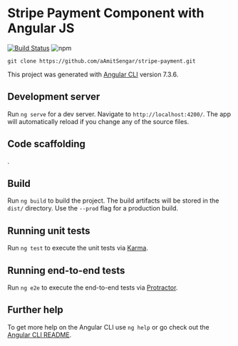 # Stripe Payment Component with Angular JS
[![Build Status](https://travis-ci.org/aAmitSengar/stripe-payment.svg?branch=master)](https://travis-ci.org/aAmitSengar/stripe-payment) ![npm](https://img.shields.io/npm/dw/stripe-payment-component.svg)

`git clone https://github.com/aAmitSengar/stripe-payment.git`

This project was generated with [Angular CLI](https://github.com/angular/angular-cli) version 7.3.6.

## Development server

Run `ng serve` for a dev server. Navigate to `http://localhost:4200/`. The app will automatically reload if you change any of the source files.

## Code scaffolding
.

## Build

Run `ng build` to build the project. The build artifacts will be stored in the `dist/` directory. Use the `--prod` flag for a production build.

## Running unit tests

Run `ng test` to execute the unit tests via [Karma](https://karma-runner.github.io).

## Running end-to-end tests

Run `ng e2e` to execute the end-to-end tests via [Protractor](http://www.protractortest.org/).

## Further help

To get more help on the Angular CLI use `ng help` or go check out the [Angular CLI README](https://github.com/angular/angular-cli/blob/master/README.md).
